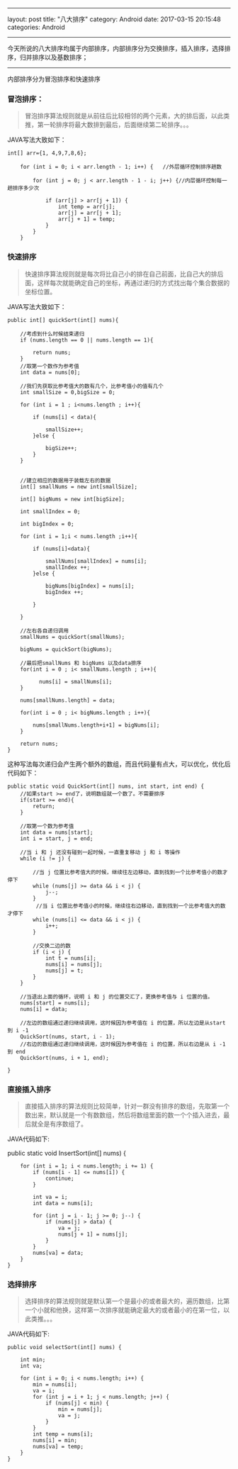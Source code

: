 
---
layout: post
title:  "八大排序"
category: Android
date:   2017-03-15 20:15:48
categories: Android

---

今天所说的八大排序均属于内部排序，内部排序分为交换排序，插入排序，选择排序，归并排序以及基数排序；

---

内部排序分为冒泡排序和快速排序

### 冒泡排序：

>冒泡排序算法规则就是从前往后比较相邻的两个元素，大的排后面，以此类推，第一轮排序将最大数排到最后，后面继续第二轮排序。。。

JAVA写法大致如下：

    int[] arr={1, 4,9,7,8,6};
        
        for (int i = 0; i < arr.length - 1; i++) {   //外层循环控制排序趟数

            for (int j = 0; j < arr.length - 1 - i; j++) {//内层循环控制每一趟排序多少次

                if (arr[j] > arr[j + 1]) {
                    int temp = arr[j];
                    arr[j] = arr[j + 1];
                    arr[j + 1] = temp;
                }
            }
        }
        
        
### 快速排序      

>快速排序算法规则就是每次将比自己小的排在自己前面，比自己大的排后面，这样每次就能确定自己的坐标，再通过递归的方式找出每个集合数据的坐标位置。

JAVA写法大致如下：

    public int[] quickSort(int[] nums){
        
        //考虑到什么时候结束递归
        if (nums.length == 0 || nums.length == 1){

            return nums;
        }
        //取第一个数作为参考值
        int data = nums[0];

        //我们先获取比参考值大的数有几个，比参考值小的值有几个
        int smallSize = 0,bigSize = 0;

        for (int i = 1 ; i<nums.length ; i++){

            if (nums[i] < data){

                smallSize++;
            }else {

                bigSize++;
            }
        }


        //建立相应的数据用于装载左右的数据
        int[] smallNums = new int[smallSize];

        int[] bigNums = new int[bigSize];

        int smallIndex = 0;

        int bigIndex = 0;

        for (int i = 1;i < nums.length ;i++){

            if (nums[i]<data){

                smallNums[smallIndex] = nums[i];
                smallIndex ++;
            }else {

                bigNums[bigIndex] = nums[i];
                bigIndex ++;

            }

        }

        //左右各自递归调用
        smallNums = quickSort(smallNums);

        bigNums = quickSort(bigNums);

        //最后把smallNums 和 bigNums 以及data排序
        for(int i = 0 ; i< smallNums.length ; i++){

              nums[i] = smallNums[i];
        }

        nums[smallNums.length] = data;

        for(int i = 0 ; i< bigNums.length ; i++){

            nums[smallNums.length+i+1] = bigNums[i];
        }

        return nums;
    }

这种写法每次递归会产生两个额外的数组，而且代码量有点大，可以优化，优化后代码如下：

    public static void QuickSort(int[] nums, int start, int end) {
        //如果start >= end了，说明数组就一个数了。不需要排序
        if(start >= end){
            return;
        }

        //取第一个数为参考值
        int data = nums[start];
        int i = start, j = end;
         
        //当 i 和 j 还没有碰到一起时候，一直重复移动 j 和 i 等操作
        while (i != j) {
            
            //当 j 位置比参考值大的时候，继续往左边移动，直到找到一个比参考值小的数才停下
            while (nums[j] >= data && i < j) {
                j--;
            }
             //当 i 位置比参考值小的时候，继续往右边移动，直到找到一个比参考值大的数才停下
            while (nums[i] <= data && i < j) {
                i++;
            }
            
            //交换二边的数
            if (i < j) {
                int t = nums[i];
                nums[i] = nums[j];
                nums[j] = t;
            }
        }
        
        //当退出上面的循环，说明 i 和 j 的位置交汇了，更换参考值与 i 位置的值。
        nums[start] = nums[i];
        nums[i] = data;
        
        //左边的数组通过递归继续调用，这时候因为参考值在 i 的位置，所以左边是从start 到 i -1
        QuickSort(nums, start, i - 1);
        //右边的数组通过递归继续调用，这时候因为参考值在 i 的位置，所以右边是从 i -1 到 end
        QuickSort(nums, i + 1, end);

    }


### 直接插入排序

>直接插入排序的算法规则比较简单，针对一群没有排序的数组，先取第一个数出来，默认就是一个有数数组，然后将数组里面的数一个个插入进去，最后就全是有序数组了。

JAVA代码如下:

public static void InsertSort(int[] nums) {

        for (int i = 1; i < nums.length; i += 1) {
            if (nums[i - 1] <= nums[i]) {
                continue;
            }

            int va = i;
            int data = nums[i];

            for (int j = i - 1; j >= 0; j--) {
                if (nums[j] > data) {
                    va = j;
                    nums[j + 1] = nums[j];
                }
            }
            nums[va] = data;
        }
    }


### 选择排序

>选择排序的算法规则就是默认第一个是最小的或者最大的，遍历数组，比第一个小就和他换，这样第一次排序就能确定最大的或者最小的在第一位，以此类推。。。

JAVA代码如下:

    public void selectSort(int[] nums) {

        int min;
        int va;

        for (int i = 0; i < nums.length; i++) {
            min = nums[i];
            va = i;
            for (int j = i + 1; j < nums.length; j++) {
                if (nums[j] < min) {
                    min = nums[j];
                    va = j;
                }
            }
            int temp = nums[i];
            nums[i] = min;
            nums[va] = temp;
        }
    }


